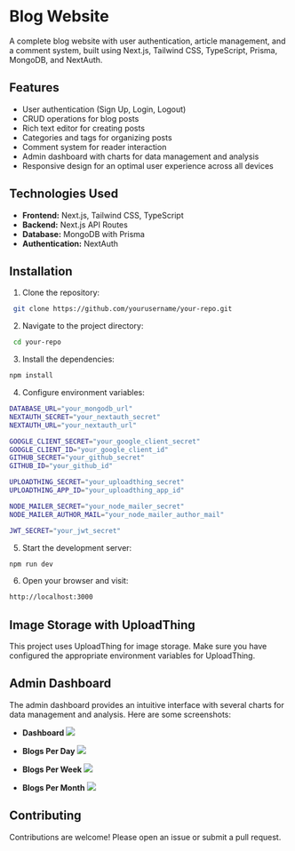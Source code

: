 # Blog Website

A complete blog website with user authentication, article management, and a comment system, built using Next.js, Tailwind CSS, TypeScript, Prisma, MongoDB, and NextAuth.

## Features

- User authentication (Sign Up, Login, Logout)
- CRUD operations for blog posts
- Rich text editor for creating posts
- Categories and tags for organizing posts
- Comment system for reader interaction
- Admin dashboard with charts for data management and analysis
- Responsive design for an optimal user experience across all devices

## Technologies Used

- **Frontend:** Next.js, Tailwind CSS, TypeScript
- **Backend:** Next.js API Routes
- **Database:** MongoDB with Prisma
- **Authentication:** NextAuth

## Installation

1. Clone the repository:

```bash
 git clone https://github.com/yourusername/your-repo.git
```

2. Navigate to the project directory:

```bash
 cd your-repo
```

3. Install the dependencies:

```bash
npm install
```

4. Configure environment variables:

```bash
DATABASE_URL="your_mongodb_url"
NEXTAUTH_SECRET="your_nextauth_secret"
NEXTAUTH_URL="your_nextauth_url"

GOOGLE_CLIENT_SECRET="your_google_client_secret"
GOOGLE_CLIENT_ID="your_google_client_id"
GITHUB_SECRET="your_github_secret"
GITHUB_ID="your_github_id"

UPLOADTHING_SECRET="your_uploadthing_secret"
UPLOADTHING_APP_ID="your_uploadthing_app_id"

NODE_MAILER_SECRET="your_node_mailer_secret"
NODE_MAILER_AUTHOR_MAIL="your_node_mailer_author_mail"

JWT_SECRET="your_jwt_secret"
```

5. Start the development server:

```bash
npm run dev
```

6. Open your browser and visit:

```bash
http://localhost:3000
```

## Image Storage with UploadThing

This project uses UploadThing for image storage. Make sure you have configured the appropriate environment variables for UploadThing.

## Admin Dashboard

The admin dashboard provides an intuitive interface with several charts for data management and analysis. Here are some screenshots:

- **Dashboard**
  ![](https://bloggy-amine.vercel.app/adminDashboard.png)

- **Blogs Per Day**
  ![](https://bloggy-amine.vercel.app/chartsPerDay.png)

- **Blogs Per Week**
  ![](https://bloggy-amine.vercel.app/chartsPerWeek.png)

- **Blogs Per Month**
  ![](https://bloggy-amine.vercel.app/chartsPerMonth.png)

## Contributing

Contributions are welcome! Please open an issue or submit a pull request.
